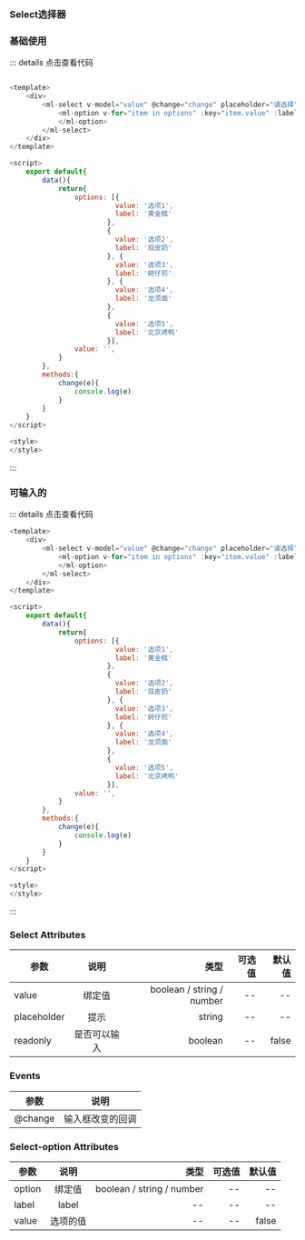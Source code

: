### Select选择器

### 基础使用
<ClientOnly>
  <select-demo1></select-demo1>
</ClientOnly>

::: details 点击查看代码
```js

<template>
	<div>
		<ml-select v-model="value" @change="change" placeholder="请选择">
			<ml-option v-for="item in options" :key="item.value" :label="item.label" :value="item.value" >
			</ml-option>
		</ml-select>
	</div>
</template>

<script>
	export default{
		data(){
			return{
				options: [{
				          value: '选项1',
				          label: '黄金糕'
				        },
						{
				          value: '选项2',
				          label: '双皮奶'
				        }, {
				          value: '选项3',
				          label: '蚵仔煎'
				        }, {
				          value: '选项4',
				          label: '龙须面'
				        },
						{
				          value: '选项5',
				          label: '北京烤鸭'
				        }],
				value: '',
			}
		},
		methods:{
			change(e){
				console.log(e)
			}
		}
	}
</script>

<style>
</style>


```
:::


### 可输入的
<ClientOnly>
  <select-demo2></select-demo2>
</ClientOnly>


::: details 点击查看代码
```js
<template>
	<div>
		<ml-select v-model="value" @change="change" placeholder="请选择" readonly>
			<ml-option v-for="item in options" :key="item.value" :label="item.label" :value="item.value" >
			</ml-option>
		</ml-select>
	</div>
</template>

<script>
	export default{
		data(){
			return{
				options: [{
				          value: '选项1',
				          label: '黄金糕'
				        },
						{
				          value: '选项2',
				          label: '双皮奶'
				        }, {
				          value: '选项3',
				          label: '蚵仔煎'
				        }, {
				          value: '选项4',
				          label: '龙须面'
				        },
						{
				          value: '选项5',
				          label: '北京烤鸭'
				        }],
				value: '',
			}
		},
		methods:{
			change(e){
				console.log(e)
			}
		}
	}
</script>

<style>
</style>


```
:::

###  Select Attributes
| 参数          | 说明           | 类型  |可选值  |默认值  |
| -----------   |:-------------:| -----:|-----:|-----:|
| value      | 绑定值 | boolean / string / number |-- |-- |
| placeholder      | 提示 | string |-- |-- |
| readonly      | 是否可以输入 | boolean |-- |false |


### Events
| 参数          | 说明           | 
| -----------   |:-------------:| 
| @change      |输入框改变的回调 |

###  Select-option Attributes
| 参数          | 说明           | 类型  |可选值  |默认值  |
| -----------   |:-------------:| -----:|-----:|-----:|
| option      | 绑定值 | boolean / string / number |-- |-- |
| label      | label | -- |-- |-- |
| value      | 选项的值 | -- |-- |false |
